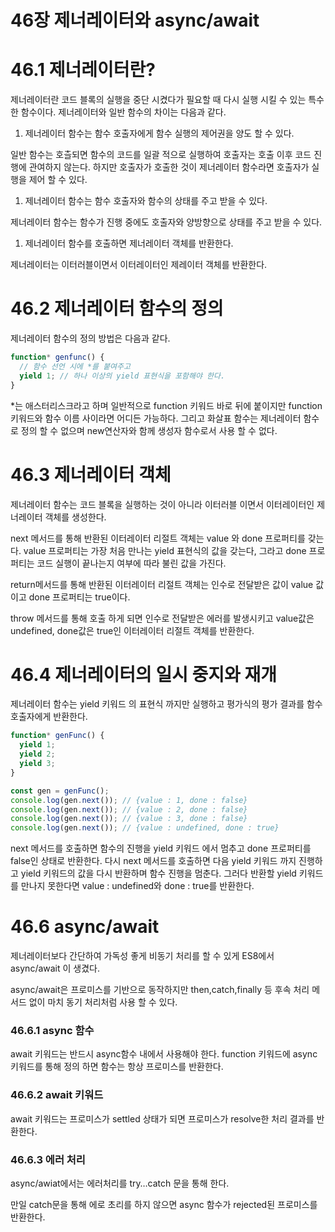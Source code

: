# 46장 제너레이터와 async/await

# 46.1 제너레이터란?

제너레이터란 코드 블록의 실행을 중단 시켰다가 필요할 때 다시 실행 시킬 수 있는 특수한 함수이다. 제너레이터와 일반 함수의 차이는 다음과 같다.

1. 제너레이터 함수는 함수 호출자에게 함수 실행의 제어권을 양도 할 수 있다.

일반 함수는 호츨되면 함수의 코드를 일괄 적으로 실행하여 호출자는 호출 이후 코드 진행에 관여하지 않는다. 하지만 호출자가 호출한 것이 제너레이터 함수라면 호출자가 실행을 제어 할 수 있다.

1. 제너레이터 함수는 함수 호출자와 함수의 상태를 주고 받을 수 있다.

제너레이터 함수는 함수가 진행 중에도 호출자와 양방향으로 상태를 주고 받을 수 있다.

1. 제너레이터 함수를 호출하면 제너레이터 객체를 반환한다.

제너레이터는 이터러블이면서 이터레이터인 제레이터 객체를 반환한다.

# 46.2 제너레이터 함수의 정의

제너레이터 함수의 정의 방법은 다음과 같다.

```jsx
function* genfunc() {
  // 함수 선언 시에 *를 붙여주고
  yield 1; // 하나 이상의 yield 표현식을 포함해야 한다.
}
```

\*는 애스터리스크라고 하며 일반적으로 function 키워드 바로 뒤에 붙이지만 function 키워드와 함수 이름 사이라면 어디든 가능하다. 그리고 화살표 함수는 제너레이터 함수로 정의 할 수 없으며 new연산자와 함께 생성자 함수로서 사용 할 수 없다.

# 46.3 제너레이터 객체

제너레이터 함수는 코드 블록을 실행하는 것이 아니라 이터러블 이면서 이터레이터인 제너레이터 객체를 생성한다.

next 메서드를 통해 반환된 이터레이터 리절트 객체는 value 와 done 프로퍼티를 갖는다. value 프로퍼티는 가장 처음 만나는 yield 표현식의 값을 갖는다, 그라고 done 프로퍼티는 코드 실행이 끝나는지 여부에 따라 불린 값을 가진다.

return메서드를 통해 반환된 이터레이터 리절트 객체는 인수로 전달받은 값이 value 값이고 done 프로퍼티는 true이다.

throw 메서드를 통해 호출 하게 되면 인수로 전달받은 에러를 발생시키고 value값은 undefined, done값은 true인 이터레이터 리절트 객체를 반환한다.

# 46.4 제너레이터의 일시 중지와 재개

제너레이터 함수는 yield 키워드 의 표현식 까지만 실행하고 평가식의 평가 결과를 함수 호출자에게 반환한다.

```jsx
function* genFunc() {
  yield 1;
  yield 2;
  yield 3;
}

const gen = genFunc();
console.log(gen.next()); // {value : 1, done : false}
console.log(gen.next()); // {value : 2, done : false}
console.log(gen.next()); // {value : 3, done : false}
console.log(gen.next()); // {value : undefined, done : true}
```

next 메서드를 호출하면 함수의 진행을 yield 키워드 에서 멈추고 done 프로퍼티를 false인 상태로 반환한다. 다시 next 메서드를 호출하면 다음 yield 키워드 까지 진행하고 yield 키워드의 값을 다시 반환하며 함수 진행을 멈춘다. 그러다 반환할 yield 키워드를 만나지 못한다면 value : undefined와 done : true를 반환한다.

# 46.6 async/await

제너레이터보다 간단하여 가독성 좋게 비동기 처리를 할 수 있게 ES8에서 async/await 이 생겼다.

async/await은 프로미스를 기반으로 동작하지만 then,catch,finally 등 후속 처리 메서드 없이 마치 동기 처리처럼 사용 할 수 있다.

### 46.6.1 async 함수

await 키워드는 반드시 async함수 내에서 사용해야 한다. function 키워드에 async 키워드를 통해 정의 하면 함수는 항상 프로미스를 반환한다.

### 46.6.2 await 키워드

await 키워드는 프로미스가 settled 상태가 되면 프로미스가 resolve한 처리 결과를 반환한다.

### 46.6.3 에러 처리

async/awiat에서는 에러처리를 try…catch 문을 통해 한다.

만일 catch문을 통해 에로 초리를 하지 않으면 async 함수가 rejected된 프로미스를 반환한다.
